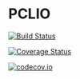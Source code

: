 # PCLIO

[![Build Status](https://travis-ci.org/r9y9/PCLIO.jl.svg?branch=master)](https://travis-ci.org/r9y9/PCLIO.jl)

[![Coverage Status](https://coveralls.io/repos/r9y9/PCLIO.jl/badge.svg?branch=master&service=github)](https://coveralls.io/github/r9y9/PCLIO.jl?branch=master)

[![codecov.io](http://codecov.io/github/r9y9/PCLIO.jl/coverage.svg?branch=master)](http://codecov.io/github/r9y9/PCLIO.jl?branch=master)
